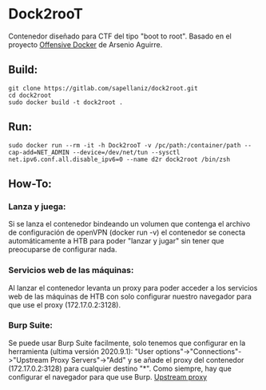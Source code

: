 # Dock2rooT
Contenedor diseñado para CTF del tipo "boot to root".
Basado en el proyecto [Offensive Docker](https://github.com/aaaguirrep/offensive-docker) de Arsenio Aguirre.

## Build:
```
git clone https://gitlab.com/sapellaniz/dock2root.git
cd dock2root
sudo docker build -t dock2root .
```

## Run:
```
sudo docker run --rm -it -h Dock2rooT -v /pc/path:/container/path --cap-add=NET_ADMIN --device=/dev/net/tun --sysctl net.ipv6.conf.all.disable_ipv6=0 --name d2r dock2root /bin/zsh
```

## How-To:
### Lanza y juega:
Si se lanza el contenedor bindeando un volumen que contenga el archivo de configuración de openVPN (docker run -v) el contenedor se conecta automáticamente a HTB para poder "lanzar y jugar" sin tener que preocuparse de configurar nada.

### Servicios web de las máquinas:
Al lanzar el contenedor levanta un proxy para poder acceder a los servicios web de las máquinas de HTB con solo configurar nuestro navegador para que use el proxy (172.17.0.2:3128).

### Burp Suite:
Se puede usar Burp Suite facilmente, solo tenemos que configurar en la herramienta (ultima versión 2020.9.1): "User options"->"Connections"->"Upstream Proxy Servers"->"Add" y se añade el proxy del contenedor (172.17.0.2:3128) para cualquier destino "*".  Como siempre, hay que configurar el navegador para que use Burp. [Upstream proxy](https://portswigger.net/support/burp-suite-upstream-proxy-servers)